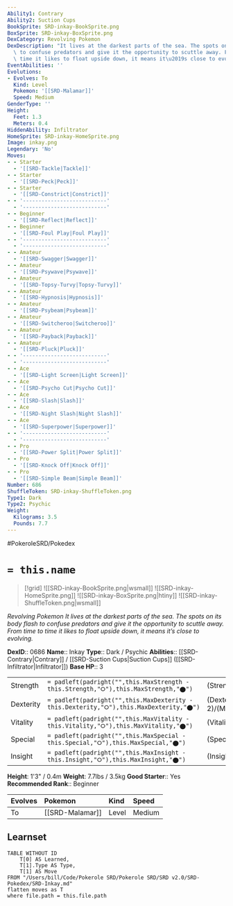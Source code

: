 ```yaml
---
Ability1: Contrary
Ability2: Suction Cups
BookSprite: SRD-inkay-BookSprite.png
BoxSprite: SRD-inkay-BoxSprite.png
DexCategory: Revolving Pokemon
DexDescription: "It lives at the darkest parts of the sea. The spots on its body flash\
  \ to confuse predators and give it the opportunity to scuttle away. From time to\
  \ time it likes to float upside down, it means it\u2019s close to evolving."
EventAbilities: ''
Evolutions:
- Evolves: To
  Kind: Level
  Pokemon: '[[SRD-Malamar]]'
  Speed: Medium
GenderType: ''
Height:
  Feet: 1.3
  Meters: 0.4
HiddenAbility: Infiltrator
HomeSprite: SRD-inkay-HomeSprite.png
Image: inkay.png
Legendary: 'No'
Moves:
- - Starter
  - '[[SRD-Tackle|Tackle]]'
- - Starter
  - '[[SRD-Peck|Peck]]'
- - Starter
  - '[[SRD-Constrict|Constrict]]'
- - '---------------------------'
  - '---------------------------'
- - Beginner
  - '[[SRD-Reflect|Reflect]]'
- - Beginner
  - '[[SRD-Foul Play|Foul Play]]'
- - '---------------------------'
  - '---------------------------'
- - Amateur
  - '[[SRD-Swagger|Swagger]]'
- - Amateur
  - '[[SRD-Psywave|Psywave]]'
- - Amateur
  - '[[SRD-Topsy-Turvy|Topsy-Turvy]]'
- - Amateur
  - '[[SRD-Hypnosis|Hypnosis]]'
- - Amateur
  - '[[SRD-Psybeam|Psybeam]]'
- - Amateur
  - '[[SRD-Switcheroo|Switcheroo]]'
- - Amateur
  - '[[SRD-Payback|Payback]]'
- - Amateur
  - '[[SRD-Pluck|Pluck]]'
- - '---------------------------'
  - '---------------------------'
- - Ace
  - '[[SRD-Light Screen|Light Screen]]'
- - Ace
  - '[[SRD-Psycho Cut|Psycho Cut]]'
- - Ace
  - '[[SRD-Slash|Slash]]'
- - Ace
  - '[[SRD-Night Slash|Night Slash]]'
- - Ace
  - '[[SRD-Superpower|Superpower]]'
- - '---------------------------'
  - '---------------------------'
- - Pro
  - '[[SRD-Power Split|Power Split]]'
- - Pro
  - '[[SRD-Knock Off|Knock Off]]'
- - Pro
  - '[[SRD-Simple Beam|Simple Beam]]'
Number: 686
ShuffleToken: SRD-inkay-ShuffleToken.png
Type1: Dark
Type2: Psychic
Weight:
  Kilograms: 3.5
  Pounds: 7.7
---
```


#PokeroleSRD/Pokedex

# `= this.name`

> [!grid]
> ![[SRD-inkay-BookSprite.png|wsmall]]
> ![[SRD-inkay-HomeSprite.png]]
> ![[SRD-inkay-BoxSprite.png|htiny]]
> ![[SRD-inkay-ShuffleToken.png|wsmall]]


*Revolving Pokemon*
*It lives at the darkest parts of the sea. The spots on its body flash to confuse predators and give it the opportunity to scuttle away. From time to time it likes to float upside down, it means it’s close to evolving.*

**DexID**:: 0686
**Name**:: Inkay
**Type**:: Dark / Psychic
**Abilities**:: [[SRD-Contrary|Contrary]] / [[SRD-Suction Cups|Suction Cups]] ([[SRD-Infiltrator|Infiltrator]])
**Base HP**:: 3

|           |                                                                                        |                                          |
| --------- | -------------------------------------------------------------------------------------- | ---------------------------------------- |
| Strength  | `= padleft(padright("",this.MaxStrength - this.Strength,"⭘"),this.MaxStrength,"⬤")`    | (Strength::2)/(MaxStrength::4)   |
| Dexterity | `= padleft(padright("",this.MaxDexterity - this.Dexterity,"⭘"),this.MaxDexterity,"⬤")` | (Dexterity:: 2)/(MaxDexterity::4) |
| Vitality  | `= padleft(padright("",this.MaxVitality - this.Vitality,"⭘"),this.MaxVitality,"⬤")`    | (Vitality::2)/(MaxVitality::4)   |
| Special   | `= padleft(padright("",this.MaxSpecial - this.Special,"⭘"),this.MaxSpecial,"⬤")`       | (Special::1)/(MaxSpecial::3)     |
| Insight   | `= padleft(padright("",this.MaxInsight - this.Insight,"⭘"),this.MaxInsight,"⬤")`       | (Insight::2)/(MaxInsight::4)     |

**Height**: 1'3" / 0.4m
**Weight**: 7.7lbs / 3.5kg
**Good Starter**:: Yes
**Recommended Rank**:: Beginner

| Evolves   | Pokemon         | Kind   | Speed   |
|:----------|:----------------|:-------|:--------|
| To        | [[SRD-Malamar]] | Level  | Medium  |

## Learnset

```dataview
TABLE WITHOUT ID
    T[0] AS Learned,
    T[1].Type AS Type,
    T[1] AS Move
FROM "/Users/bill/Code/Pokerole SRD/Pokerole SRD/SRD v2.0/SRD-Pokedex/SRD-Inkay.md"
flatten moves as T
where file.path = this.file.path
```
